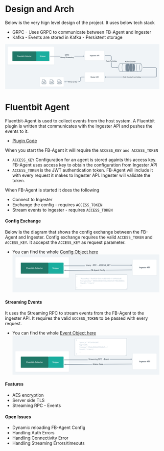 # Design and Arch
Below is the very hign level design of the project. It uses below tech stack
- GRPC - Uses GRPC to communicate between FB-Agent and  Ingester
- Kafka - Events are stored in Kafka - Persistent storage

![](images/untitled@2x.png)

# Fluentbit Agent
Fluentbit-Agent is used to collect events from the host system. A Fluentbit plugin is written that communicates with the Ingester API and pushes the events to it.  
- [Plugin Code](https://github.ibm.com/Gufran-Baig/fargo-fb-poc/tree/master/fluentbit-collector/plugin)

When you start the FB-Agent it will require the `ACCESS_KEY` `and ACCESS_TOKEN` 
- `ACCESS_KEY` Configuration for an agent is stored againts this access key. FB-Agent uses access key to obtain the configuration from Ingester API 
- `ACCESS_TOKEN` is the JWT authentication token. FB-Agent will include it with every request it makes to Ingester API. Ingester will validate the token. 

When FB-Agent is started it does the following
- Connect to Ingester
- Exchange the config - requires `ACCESS_TOKEN`
- Stream events to ingester - requires `ACCESS_TOKEN`


#### Config Exchange 
Below is the diagram that shows the config exchange between the FB-Agent and Ingester. Config exchange requires the valid `ACCESS_TOKEN` and `ACCESS_KEY`. It accepst the `ACCESS_KEY` as request parameter.
- You can find the whole [Config Object here](https://github.ibm.com/Gufran-Baig/fargo-fb-poc/blob/master/api/api.proto#L21)
![](images/Config%20Exchange%402x.png)


#### Streaming Events 
It uses the Streaming RPC to stream events from the FB-Agent to the ingester API. It requires the valid `ACCESS_TOKEN` to be passed with every request.
- You can find the whole [Event Object here](https://github.ibm.com/Gufran-Baig/fargo-fb-poc/blob/master/api/api.proto#L8)
![](images/Events@2x.png)


#### Features 
- AES encryption
- Server side TLS 
- Streaming RPC - Events 


#### Open Issues
- Dynamic reloading FB-Agent Config 
- Handling Auth Errors
- Handling Connectivity Error
- Handling Streaming Errors/timeouts 

